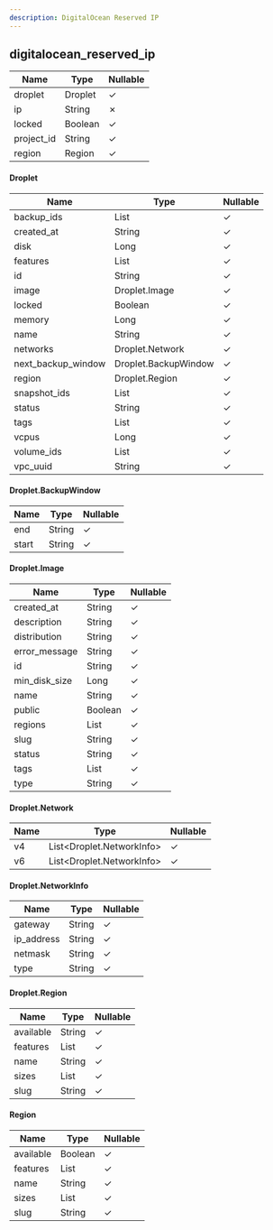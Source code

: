 ```yaml
---
description: DigitalOcean Reserved IP
---
```

digitalocean_reserved_ip
------------------------

| **Name**   | **Type** | **Nullable** |
| ---------- | -------- | ------------ |
| droplet    | Droplet  | &check;      |
| ip         | String   | &cross;      |
| locked     | Boolean  | &check;      |
| project_id | String   | &check;      |
| region     | Region   | &check;      |

#### Droplet
| **Name**           | **Type**             | **Nullable** |
| ------------------ | -------------------- | ------------ |
| backup_ids         | List<Int>            | &check;      |
| created_at         | String               | &check;      |
| disk               | Long                 | &check;      |
| features           | List<String>         | &check;      |
| id                 | String               | &check;      |
| image              | Droplet.Image        | &check;      |
| locked             | Boolean              | &check;      |
| memory             | Long                 | &check;      |
| name               | String               | &check;      |
| networks           | Droplet.Network      | &check;      |
| next_backup_window | Droplet.BackupWindow | &check;      |
| region             | Droplet.Region       | &check;      |
| snapshot_ids       | List<String>         | &check;      |
| status             | String               | &check;      |
| tags               | List<String>         | &check;      |
| vcpus              | Long                 | &check;      |
| volume_ids         | List<String>         | &check;      |
| vpc_uuid           | String               | &check;      |

#### Droplet.BackupWindow
| **Name** | **Type** | **Nullable** |
| -------- | -------- | ------------ |
| end      | String   | &check;      |
| start    | String   | &check;      |

#### Droplet.Image
| **Name**      | **Type**     | **Nullable** |
| ------------- | ------------ | ------------ |
| created_at    | String       | &check;      |
| description   | String       | &check;      |
| distribution  | String       | &check;      |
| error_message | String       | &check;      |
| id            | String       | &check;      |
| min_disk_size | Long         | &check;      |
| name          | String       | &check;      |
| public        | Boolean      | &check;      |
| regions       | List<String> | &check;      |
| slug          | String       | &check;      |
| status        | String       | &check;      |
| tags          | List<String> | &check;      |
| type          | String       | &check;      |

#### Droplet.Network
| **Name** | **Type**                  | **Nullable** |
| -------- | ------------------------- | ------------ |
| v4       | List<Droplet.NetworkInfo> | &check;      |
| v6       | List<Droplet.NetworkInfo> | &check;      |

#### Droplet.NetworkInfo
| **Name**   | **Type** | **Nullable** |
| ---------- | -------- | ------------ |
| gateway    | String   | &check;      |
| ip_address | String   | &check;      |
| netmask    | String   | &check;      |
| type       | String   | &check;      |

#### Droplet.Region
| **Name**  | **Type**     | **Nullable** |
| --------- | ------------ | ------------ |
| available | String       | &check;      |
| features  | List<String> | &check;      |
| name      | String       | &check;      |
| sizes     | List<String> | &check;      |
| slug      | String       | &check;      |

#### Region
| **Name**  | **Type**     | **Nullable** |
| --------- | ------------ | ------------ |
| available | Boolean      | &check;      |
| features  | List<String> | &check;      |
| name      | String       | &check;      |
| sizes     | List<String> | &check;      |
| slug      | String       | &check;      |
